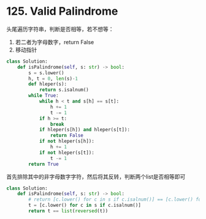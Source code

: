 # 125. Valid Palindrome

头尾遍历字符串，判断是否相等，若不想等：

1. 若二者为字母数字，return False
2. 移动指针

~~~python
class Solution:
    def isPalindrome(self, s: str) -> bool:
        s = s.lower()
        h, t = 0, len(s)-1
        def hleper(s):
            return s.isalnum()
        while True:
            while h < t and s[h] == s[t]:
                h += 1
                t -= 1
            if h >= t:
                break
            if hleper(s[h]) and hleper(s[t]):
                return False
            if not hleper(s[h]):
                h += 1
            if not hleper(s[t]):
                t -= 1
        return True
~~~

首先排除其中的非字母数字字符，然后将其反转，判断两个list是否相等即可

~~~python
class Solution:
    def isPalindrome(self, s: str) -> bool:
        # return [c.lower() for c in s if c.isalnum()] == [c.lower() for c in s[::-1] if c.isalnum()]
        t = [c.lower() for c in s if c.isalnum()]
        return t == list(reversed(t))
~~~

